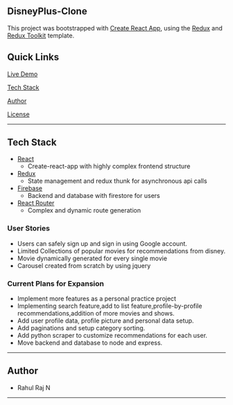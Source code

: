 ## DisneyPlus-Clone
This project was bootstrapped with [Create React App](https://github.com/facebook/create-react-app), using the [Redux](https://redux.js.org/) and [Redux Toolkit](https://redux-toolkit.js.org/) template.

## Quick Links

[Live Demo](https://disneyplusclone0.web.app)

[Tech Stack](#tech-stack)

[Author](#author)

[License](#license)

---

## Tech Stack

- [React](https://reactjs.org) 
  - Create-react-app with highly complex frontend structure
- [Redux](https://redux.js.org/) 
  - State management and redux thunk for asynchronous api calls
- [Firebase](https://firebase.google.com/) 
  - Backend and database with firestore for users
- [React Router](https://reacttraining.com/react-router/web/guides/quick-start) 
  - Complex and dynamic route generation 


### User Stories

- Users can safely sign up and sign in using Google account.
- Limited Collections of popular movies for recommendations from disney.
- Movie  dynamically generated for every single movie
- Carousel created from scratch by using jquery


### Current Plans for Expansion

- Implement more features as a personal practice project
- Implementing search feature,add to list feature,profile-by-profile recommendations,addition of more movies and shows.
- Add user profile data, profile picture and personal data setup.
- Add paginations and setup category sorting.
- Add python scraper to customize recommendations for each user.
- Move backend and database to node and express.

---

## Author

- Rahul Raj N


---

